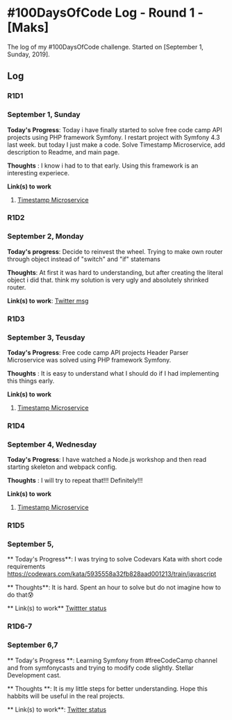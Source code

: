 # #100DaysOfCode Log - Round 1 - [Maks]

The log of my #100DaysOfCode challenge. Started on [September 1, Sunday, 2019].

## Log

### R1D1 
### September 1, Sunday

**Today's Progress**: Today i have finally started to solve free code camp API projects using PHP framework Symfony. 
I restart project with Symfony 4.3 last week. but today I just make a code.
 Solve Timestamp Microservice, add description to Readme, and main page.

**Thoughts** : I know i had to to that early. Using this framework is an interesting experiece.

**Link(s) to work**
1. [Timestamp Microservice](https://github.com/maks-ushakov/symfony-fcc-backend-api)


### R1D2
### September 2, Monday

**Today's progress**: Decide to reinvest the wheel. Trying to make own router through object instead of "switch" and "if" statemans

**Thoughts**: At first it was hard to understanding, but after creating the literal object i did that. think my solution is very ugly and absolutely shrinked router.

**Link(s) to work**:
[Twitter msg](https://twitter.com/projmaks/status/1168615453276684288?s=19) 

### R1D3 
### September 3, Teusday

**Today's Progress**: Free code camp API projects Header Parser Microservice was solved using PHP framework Symfony.

**Thoughts** : It is easy to understand what I should do if I had implementing this things early.

**Link(s) to work**
1. [Timestamp Microservice](https://github.com/maks-ushakov/symfony-fcc-backend-api)


### R1D4 
### September 4, Wednesday

**Today's Progress**: I have watched a Node.js workshop and then read starting skeleton and webpack config.

**Thoughts** : I will try to repeat that!!! Definitely!!!

**Link(s) to work**
1. [Timestamp Microservice](https://twitter.com/projmaks/status/1169338621574504449?s=20)

### R1D5
### September 5, 

** Today's Progress**: I was trying to solve Codevars Kata with short code requirements
https://codewars.com/kata/5935558a32fb828aad001213/train/javascript

** Thoughts**: It is hard. Spent an hour to solve but do not imagine how to do that😰

** Link(s) to work**
[Twittter status](https://twitter.com/projmaks/status/1169717209939304449?s=20)

### R1D6-7
### September 6,7

** Today's Progress **: Learning Symfony from #freeCodeCamp channel and from symfonycasts and trying to modify code slightly. Stellar Development cast.

** Thoughts **: It is my little steps for better understanding. Hope this habbits will be useful in the real projects.

** Link(s) to work**:
[Twitter status](https://twitter.com/projmaks/status/1170390129502035969?s=20)


